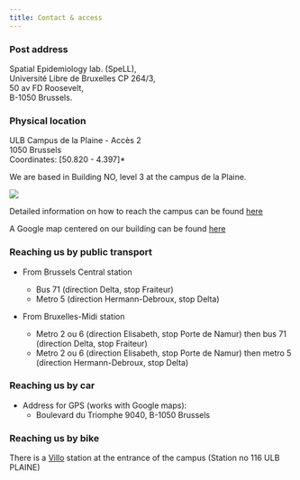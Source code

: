 ```yaml
---
title: Contact & access
---
```


### Post address

Spatial Epidemiology lab. (SpeLL),  
Université Libre de Bruxelles CP 264/3,  
50 av FD Roosevelt,  
B-1050 Brussels.  

### Physical location

ULB Campus de la Plaine - Accès 2  
1050 Brussels  
Coordinates: [50.820 - 4.397]*

We are based in Building NO, level 3 at the campus de la Plaine. 

![](/images/campusmap.png)

Detailed information on how to reach the campus can be found [here](https://www.ulb.ac.be/campus/plaine/plan-en.html) 

A Google map centered on our building can be found [here](https://www.google.be/maps/@50.82,4.397,19z)   


### Reaching us by public transport

* From Brussels Central station
    + Bus 71 (direction Delta, stop Fraiteur)
    + Metro 5 (direction Hermann-Debroux, stop Delta)
 
* From Bruxelles-Midi station
    + Metro 2 ou 6 (direction Elisabeth, stop Porte de Namur) then bus 71 (direction Delta, stop Fraiteur)
    + Metro 2 ou 6 (direction Elisabeth, stop Porte de Namur) then metro 5 (direction Hermann-Debroux, stop Delta)  

### Reaching us by car

* Address for GPS (works with Google maps):
    + Boulevard du Triomphe 9040, B-1050 Brussels  

### Reaching us by bike

There is a [Villo](http://en.villo.be) station at the entrance of the campus (Station no 116 ULB PLAINE)





